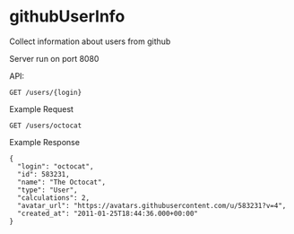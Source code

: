 # githubUserInfo

Collect information about users from github

Server run on port 8080

API:
```
GET /users/{login}
```
Example Request
```
GET /users/octocat
```

Example Response
```
{
  "login": "octocat",
  "id": 583231,
  "name": "The Octocat",
  "type": "User",
  "calculations": 2,
  "avatar_url": "https://avatars.githubusercontent.com/u/583231?v=4",
  "created_at": "2011-01-25T18:44:36.000+00:00"
}
```